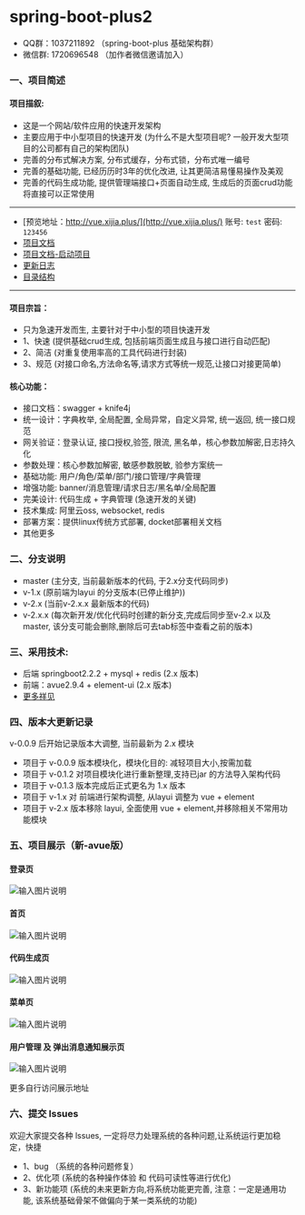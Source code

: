 # spring-boot-plus2

- QQ群：1037211892 （spring-boot-plus 基础架构群）
- 微信群: 1720696548 （加作者微信邀请加入）

### 一、项目简述

#### 项目描叙:
- 这是一个网站/软件应用的快速开发架构
- 主要应用于中小型项目的快速开发 (为什么不是大型项目呢? 一般开发大型项目的公司都有自己的架构团队)
- 完善的分布式解决方案, 分布式缓存，分布式锁，分布式唯一编号
- 完善的基础功能, 已经历历时3年的优化改进, 让其更简洁易懂易操作及美观 
- 完善的代码生成功能, 提供管理端接口+页面自动生成, 生成后的页面crud功能将直接可以正常使用

----------
- [预览地址：http://vue.xijia.plus/](http://vue.xijia.plus/)    账号: `test`  密码: `123456`
- [项目文档](https://gitee.com/wslxm/spring-boot-plus2/wikis/pages)
- [项目文档-启动项目](https://gitee.com/wslxm/spring-boot-plus2/wikis/%E5%BC%80%E5%A7%8B%E4%BD%BF%E7%94%A8/%E5%90%AF%E5%8A%A8%E9%A1%B9%E7%9B%AE)
- [更新日志](https://gitee.com/wslxm/spring-boot-plus2/blob/master/%E7%9B%B8%E5%85%B3%E6%96%87%E6%A1%A3/%E6%9B%B4%E6%96%B0%E6%97%A5%E5%BF%97.md) 
- [目录结构](https://gitee.com/wslxm/spring-boot-plus2/blob/master/%E7%9B%B8%E5%85%B3%E6%96%87%E6%A1%A3/2.x%20%E7%89%88%E6%9C%AC%E7%9B%AE%E5%BD%95%E7%BB%93%E6%9E%84.md) 

----------

#### 项目宗旨：
 - 只为急速开发而生, 主要针对于中小型的项目快速开发
 - 1、快速 (提供基础crud生成, 包括前端页面生成且与接口进行自动匹配)
 - 2、简洁 (对重复使用率高的工具代码进行封装)
 - 3、规范 (对接口命名,方法命名等,请求方式等统一规范,让接口对接更简单)

#### 核心功能：
- 接口文档：swagger + knife4j
- 统一设计：字典枚举, 全局配置, 全局异常，自定义异常, 统一返回, 统一接口规范
- 网关验证：登录认证, 接口授权,验签, 限流, 黑名单，核心参数加解密,日志持久化
- 参数处理：核心参数加解密, 敏感参数脱敏, 验参方案统一
- 基础功能: 用户/角色/菜单/部门/接口管理/字典管理
- 增强功能: banner/消息管理/请求日志/黑名单/全局配置
- 完美设计: 代码生成 + 字典管理 (急速开发的关键)
- 技术集成: 阿里云oss, websocket, redis
- 部署方案：提供linux传统方式部署, docket部署相关文档
- 其他更多


### 二、分支说明
- master  (主分支, 当前最新版本的代码, 于2.x分支代码同步)
- v-1.x   (原前端为layui 的分支版本(已停止维护))
- v-2.x   (当前v-2.x.x 最新版本的代码)
- v-2.x.x  (每次新开发/优化代码时创建的新分支,完成后同步至v-2.x 以及 master, 该分支可能会删除,删除后可去tab标签中查看之前的版本)

### 三、采用技术:
- 后端 springboot2.2.2 + mysql + redis (2.x 版本)
- 前端：avue2.9.4 + element-ui  (2.x 版本)
- [更多祥见](https://gitee.com/wslxm/spring-boot-plus2/wikis/%E5%BC%80%E5%A7%8B%E4%BD%BF%E7%94%A8/%E9%87%87%E7%94%A8%E6%8A%80%E6%9C%AF
) 

### 四、版本大更新记录
v-0.0.9 后开始记录版本大调整, 当前最新为 2.x 模块
- 项目于 v-0.0.9 版本模块化，模块化目的: 减轻项目大小,按需加载
- 项目于 v-0.1.2 对项目模块化进行重新整理,支持已jar 的方法导入架构代码
- 项目于 v-0.1.3 版本完成后正式更名为 1.x 版本
- 项目于 v-1.x 对 前端进行架构调整, 从layui 调整为 vue + element 
- 项目于 v-2.x 版本移除 layui, 全面使用 vue + element,并移除相关不常用功能模块


### 五、项目展示（新-avue版）

#### 登录页
![输入图片说明](https://images.gitee.com/uploads/images/2021/1208/201521_b4b0a90f_2208600.png "屏幕截图.png")

#### 首页

![输入图片说明](https://images.gitee.com/uploads/images/2021/1208/201610_83f931fa_2208600.png "屏幕截图.png")

#### 代码生成页

![输入图片说明](https://images.gitee.com/uploads/images/2021/1208/201654_cc2aa4fe_2208600.png "屏幕截图.png")

#### 菜单页

![输入图片说明](https://images.gitee.com/uploads/images/2021/1208/201741_80321125_2208600.png "屏幕截图.png")

#### 用户管理 及 弹出消息通知展示页
![输入图片说明](https://images.gitee.com/uploads/images/2021/1208/201902_11d194f7_2208600.png "屏幕截图.png")

更多自行访问展示地址

### 六、提交 lssues 

欢迎大家提交各种 lssues, 一定将尽力处理系统的各种问题,让系统运行更加稳定，快捷
- 1、bug （系统的各种问题修复）
- 2、优化项 (系统的各种操作体验 和 代码可读性等进行优化)
- 3、新功能项 (系统的未来更新方向,将系统功能更完善, 注意：一定是通用功能, 该系统基础骨架不做偏向于某一类系统的功能)

